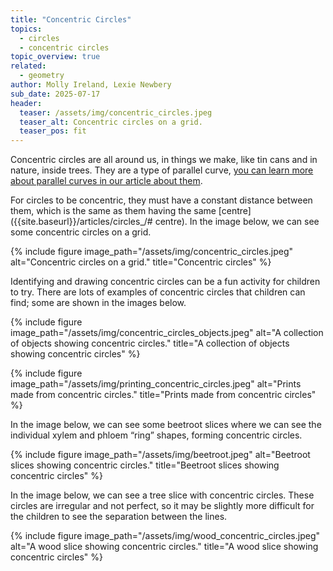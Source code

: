 ```yaml
---
title: "Concentric Circles"
topics: 
  - circles
  - concentric circles
topic_overview: true
related: 
  - geometry
author: Molly Ireland, Lexie Newbery
sub_date: 2025-07-17
header:
  teaser: /assets/img/concentric_circles.jpeg
  teaser_alt: Concentric circles on a grid.
  teaser_pos: fit
---
```

Concentric circles are all around us, in things we make, like tin cans and in nature, inside trees. They are a type of parallel curve, [you can learn more about parallel curves in our article about them]({{site.baseurl}}/articles/parallel_lines/#parallel-curves). 

For circles to be concentric, they must have a constant distance between them, which is the same as them having the same [centre]({{site.baseurl}}/articles/circles_/# centre). In the image below, we can see some concentric circles on a grid.

{% include figure image_path="/assets/img/concentric_circles.jpeg" alt="Concentric circles on a grid." title="Concentric circles" %}


Identifying and drawing concentric circles can be a fun activity for children to try. There are lots of examples of concentric circles that children can find; some are shown in the images below.

{% include figure image_path="/assets/img/concentric_circles_objects.jpeg" alt="A collection of objects showing concentric circles." title="A collection of objects showing concentric circles" %}

{% include figure image_path="/assets/img/printing_concentric_circles.jpeg" alt="Prints made from concentric circles." title="Prints made from concentric circles" %}

In the image below, we can see some beetroot slices where we can see the individual xylem and phloem “ring” shapes, forming concentric circles.

{% include figure image_path="/assets/img/beetroot.jpeg" alt="Beetroot slices showing concentric circles." title="Beetroot slices showing concentric circles" %}

In the image below, we can see a tree slice with concentric circles. These circles are irregular and not perfect, so it may be slightly more difficult for the children to see the separation between the lines.

{% include figure image_path="/assets/img/wood_concentric_circles.jpeg" alt="A wood slice showing concentric circles." title="A wood slice showing concentric circles" %}
